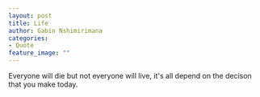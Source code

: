```yaml
---
layout: post
title: Life
author: Gabin Nshimirimana
categories:
- Quote
feature_image: ""
---
```

Everyone will die but not everyone will live, it's all depend on the decison that you make today.
